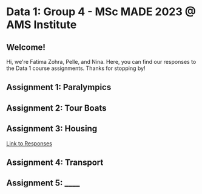 # Data 1: Group 4 - MSc MADE 2023 @ AMS Institute

## Welcome!
Hi, we're Fatima Zohra, Pelle, and Nina. Here, you can find our responses to the Data 1 course assignments.
Thanks for stopping by!

## Assignment 1: Paralympics

## Assignment 2: Tour Boats

## Assignment 3: Housing
[Link to Responses](https://github.com/nlobo5/Data-1-Group-4/blob/main/Assignment%203_Housing_Group%204.ipynb)

## Assignment 4: Transport

## Assignment 5: ____


